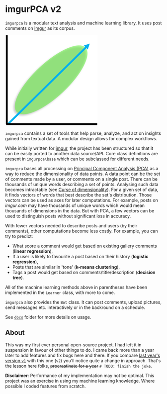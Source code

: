 # imgurPCA v2

`imgurpca` is a modular text analysis and machine learning library. It uses post
comments on [imgur][1] as its corpus.

![Logo](./imgurpca_logo.png)

`imgurpca` contains a set of tools that help parse, analyze, and act on insights
gained from textual data. A modular design allows for complex workflows.

While initially written for [imgur][1], the project has been structured so that it
can be easily ported to another data source/API. Core class definitions are
present in `imgurpca\base` which can be subclassed for different needs.

`imgurpca` bases all processing on [Principal Component Analysis (PCA)][2]
as a way to reduce the dimensionality of data points. A data point can be the
set of comments made by a user, or comments on a single post. There can be
thousands of unique words describing a set of points. Analysing such data becomes
intractable (see [Curse of dimensionality][3]). For a given set of data,
it finds vectors of words that best describe the set's distribution. Those vectors
can be used as axes for later computations. For example, posts on *imgur.com* may
have thousands of unique words which would mean thousands of dimensions in the
data. But with PCA, a few vectors can be used to distinguish posts without
significant loss in accuracy.

With fewer vectors needed to describe posts and users (by their comments),
other computations become less costly. For example, you can try to predict:

* What score a comment would get based on existing gallery comments (**linear regression**),
* If a user is likely to favourite a post based on their history (**logistic regression**),
* Posts that are similar in 'tone' (**k-means clustering**),
* Tags a post would get based on comments/title/description (**decision tree**).

All of the machine learning methods above in parentheses have been implemented
in the `Learner` class, with more to come.

`imgurpca` also provides the `Bot` class. It can post comments, upload pictures,
send messages etc. interactively or in the backround on a schedule.

See [`docs`](./docs/) folder for more details on usage.

## About

This was my first ever personal open-source project. I had left it in suspension in
favour of other things to do. I came back more than a year later to add features
and fix bugs here and there. If you compare [last year's version `v1`][4] with
this one (`v2`) you'll notice quite a change in approach. That's the lesson here folks, ~~procrastinate for a year~~ `# TODO: finish the joke`.

**Disclaimer**: Performance of my implementation may not be optimal. This project
was an exercise in using my machine learning knowledge. Where possible I coded
features from scratch.


[1]: https://imgur.com
[2]: https://en.wikipedia.org/wiki/Principal_component_analysis
[3]: https://en.wikipedia.org/wiki/Curse_of_dimensionality
[4]: https://github.com/hazrmard/imgurPCA/tree/911167f611e017ee143fc56a369ad383fff2c3e8